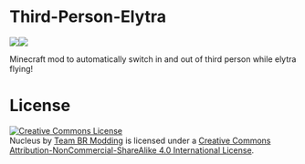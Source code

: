 # Third-Person-Elytra
<a href='https://minecraft.curseforge.com/projects/third-person-elytra'><img src='http://cf.way2muchnoise.eu/full_third-person-elytra_downloads.svg'><img src='http://cf.way2muchnoise.eu/versions/third-person-elytra.svg'></a>

Minecraft mod to automatically switch in and out of third person while elytra flying!

License
=======
<a rel="license" href="http://creativecommons.org/licenses/by-nc-sa/4.0/"><img alt="Creative Commons License" style="border-width:0" src="https://i.creativecommons.org/l/by-nc-sa/4.0/88x31.png" /></a><br /><span xmlns:dct="http://purl.org/dc/terms/" property="dct:title">Nucleus</span> by <a xmlns:cc="http://creativecommons.org/ns#" href="http://minecraft.curseforge.com/projects/bookshelf-api-library" property="cc:attributionName" rel="cc:attributionURL">Team BR Modding</a> is licensed under a <a rel="license" href="http://creativecommons.org/licenses/by-nc-sa/4.0/">Creative Commons Attribution-NonCommercial-ShareAlike 4.0 International License</a>.<br />
